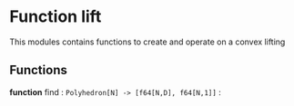 # Function lift

This modules contains functions to create and operate on a convex lifting


## Functions

**function** find : `Polyhedron[N] -> [f64[N,D], f64[N,1]]`
: 

